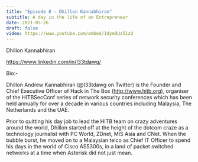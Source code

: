 ```yaml
---
title: "Episode 8 - Dhillon Kannabhiran"
subtitle: A day in the life of an Entrepreneur 
date: 2021-05-26
draft: false
video: https://www.youtube.com/embed/1dyeOUz51zU
---
```


Dhillon Kannabhiran

https://www.linkedin.com/in/l33tdawg/

Bio:-

Dhillon Andrew Kannabhiran (@l33tdawg on Twitter) is the Founder and Chief Executive Officer of Hack in The Box (http://www.hitb.org), organiser of the HITBSecConf series of network security conferences which has been held annually for over a decade in various countries including Malaysia, The Netherlands and the UAE.

Prior to quitting his day job to lead the HITB team on crazy adventures around the world, Dhillon started off at the height of the dotcom craze as a technology journalist with PC World, ZDnet, MIS Asia and CNet. When the bubble burst, he moved on to a Malaysian telco as Chief IT Officer to spend his days in the world of Cisco AS5300s, in a land of packet switched networks at a time when Asterisk did not just mean.

</br>